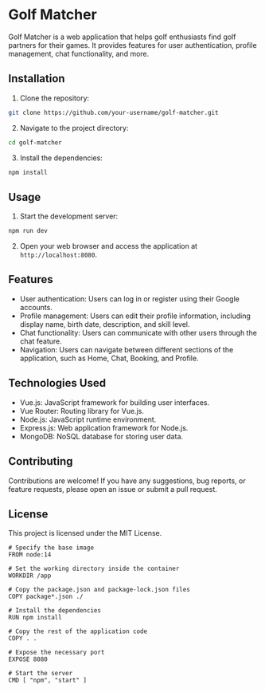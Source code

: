 # Golf Matcher

Golf Matcher is a web application that helps golf enthusiasts find golf partners for their games. It provides features for user authentication, profile management, chat functionality, and more.

## Installation

1. Clone the repository:

```bash
git clone https://github.com/your-username/golf-matcher.git
```

2. Navigate to the project directory:
```bash
cd golf-matcher
```
3. Install the dependencies:
```bash
npm install
```
## Usage

1. Start the development server:
```bash
npm run dev
```

2. Open your web browser and access the application at `http://localhost:8080`.

## Features

- User authentication: Users can log in or register using their Google accounts.
- Profile management: Users can edit their profile information, including display name, birth date, description, and skill level.
- Chat functionality: Users can communicate with other users through the chat feature.
- Navigation: Users can navigate between different sections of the application, such as Home, Chat, Booking, and Profile.

## Technologies Used

- Vue.js: JavaScript framework for building user interfaces.
- Vue Router: Routing library for Vue.js.
- Node.js: JavaScript runtime environment.
- Express.js: Web application framework for Node.js.
- MongoDB: NoSQL database for storing user data.

## Contributing

Contributions are welcome! If you have any suggestions, bug reports, or feature requests, please open an issue or submit a pull request.

## License

This project is licensed under the MIT License.

```docker
# Specify the base image
FROM node:14

# Set the working directory inside the container
WORKDIR /app

# Copy the package.json and package-lock.json files
COPY package*.json ./

# Install the dependencies
RUN npm install

# Copy the rest of the application code
COPY . .

# Expose the necessary port
EXPOSE 8080

# Start the server
CMD [ "npm", "start" ]
```
